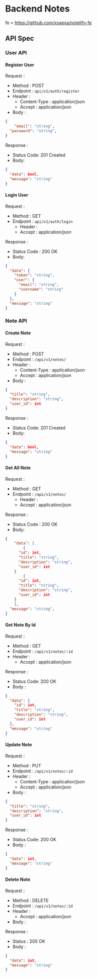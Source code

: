 # Backend Notes
fe = https://github.com/xxaexa/notelify-fe

## API Spec

### User API

#### Register User

Request :

- Method : POST
- Endpoint : `api/v1/auth/register`
- Header :
  - Content-Type : application/json
  - Accept : application/json
- Body :

```json
{
	"email": "string",
  "password": "string",
}
```

Response :

- Status Code: 201 Created
- Body:

```json
{
  "data": bool,
  "message": "string"
}
```

#### Login User

Request :

- Method : GET
- Endpoint : `api/v1/auth/login`
  - Header :
  - Accept : application/json

Response :

- Status Code : 200 OK
- Body:

```json
{
  "data": {
    "token": "string",
    "user": {
      "email": "string",
      "username": "string"
    }
  },
  "message": "string"
}
```



### Note API

#### Create Note

Request :

- Method : POST
- Endpoint : `/api/v1/notes/`
- Header :
  - Content-Type : application/json
  - Accept : application/json
- Body :

```json
{
  "title": "string",
  "description": "string",
  "user_id": int
}
```

Response :

- Status Code: 201 Created
- Body:

```json
{
  "data": bool,
  "message": "string"
}
```

#### Get All Note

Request :

- Method : GET
- Endpoint : `/api/v1/notes/`
  - Header :
  - Accept : application/json

Response :

- Status Code : 200 OK
- Body:

```json
{
	"data": [
		{
      "id": int,
      "title": "string",
      "description": "string",
      "user_id": int
    }
		{
      "id": int,
      "title": "string",
      "description": "string",
      "user_id": int
    }
	],
  "message": "string",
}
```

#### Get Note By Id

Request :

- Method : GET
- Endpoint : `/api/v1/notes/:id`
- Header :
  - Accept : application/json

Response :

- Status Code: 200 OK
- Body :

```json
{
  "data": {
    "id": int,
    "title": "string",
    "description": "string",
    "user_id": int
  },
  "message": "string"
}
```

#### Update Note

Request :

- Method : PUT
- Endpoint : `/api/v1/notes/:id`
- Header :
  - Content-Type : application/json
  - Accept : application/json
- Body :

```json
{
  "title": "string",
  "description": "string",
  "user_id": int
}
```

Response :

- Status Code: 200 OK
- Body :

```json
{
  "data": int,
  "message": "string"
}
```

#### Delete Note

Request :

- Method : DELETE
- Endpoint : `/api/v1/notes/:id`
- Header :
  - Accept : application/json
- Body :

Response :

- Status : 200 OK
- Body :

```json
{
  "data": int,
  "message": "string"
}
```